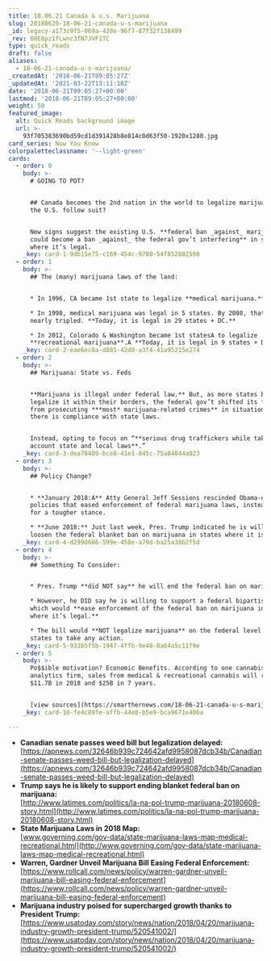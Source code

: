 ```yaml
---
title: 18.06.21 Canada & u.s. Marijuana
slug: 20180620-18-06-21-canada-u-s-marijuana
_id: legacy-a173c9f5-069a-428e-96f7-87f32f138499
_rev: O8E8pz1fLwnc3fN7JVF1TC
type: quick_reads
draft: false
aliases:
  - 18-06-21-canada-u-s-marijuana/
_createdAt: '2018-06-21T09:05:27Z'
_updatedAt: '2021-03-22T13:11:10Z'
date: '2018-06-21T09:05:27+00:00'
lastmod: '2018-06-21T09:05:27+00:00'
weight: 50
featured_image:
  alt: Quick Reads background image
  url: >-
    93f705383690bd59cd1d391428b8e814c0d63f50-1920x1280.jpg
card_series: Now You Know
colorpaletteclassname: '--light-green'
cards:
  - order: 0
    body: >-
      # GOING TO POT?


      ## Canada becomes the 2nd nation in the world to legalize marijuana – will
      the U.S. follow suit?


      New signs suggest the existing U.S. **federal ban _against_ marijuana
      could become a ban _against_ the federal gov’t interfering** in states
      where it’s legal.
    _key: card-1-9db15e75-c169-454c-9780-54f852802598
  - order: 1
    body: >-
      ## The (many) marijuana laws of the land:


      * In 1996, CA became 1st state to legalize **medical marijuana.**

      * In 1998, medical marijuana was legal in 5 states. By 2008, that number
      nearly tripled. **Today, it is legal in 29 states + DC.**

      * In 2012, Colorado & Washington became 1st statesA to legalize
      **recreational marijuana**.A **Today, it is legal in 9 states + DC.**
    _key: card-2-eae6ec8a-d885-42d0-a3f4-41a95215e274
  - order: 2
    body: >-
      ## Marijuana: State vs. Feds


      **Marijuana is illegal under federal law.** But, as more states began to
      legalize it within their borders, the federal gov’t shifted its focus away
      from prosecuting ***most* marijuana-related crimes** in situations where
      there is compliance with state laws.


      Instead, opting to focus on “**serious drug traffickers while taking into
      account state and local laws**.”
    _key: card-3-dea78409-bce8-41e1-845c-75a84044a023
  - order: 3
    body: >-
      ## Policy Change?


      * **January 2018:A** Atty General Jeff Sessions rescinded Obama-era
      policies that eased enforcement of federal marijuana laws, instead opting
      for a tougher stance.

      * **June 2018:** Just last week, Pres. Trump indicated he is willing to
      loosen the federal blanket ban on marijuana in states where it is legal.
    _key: card-4-d299d686-599e-450e-a79d-ba25a38b2f5d
  - order: 4
    body: >-
      ## Something To Consider:


      * Pres. Trump **did NOT say** he will end the federal ban on marijuana.

      * However, he DID say he is willing to support a federal bipartisan bill,
      which would **ease enforcement of the federal ban on marijuana in states
      where it’s legal.**

      * The bill would **NOT legalize marijuana** on the federal level or force
      states to take any action.
    _key: card-5-933b5f5b-1947-4ffb-9e48-8a64a5c11f9e
  - order: 5
    body: >-
      Po$$ible motivation? Economic Benefits. According to one cannabis
      analytics firm, sales from medical & recreational cannabis will reach
      $11.7B in 2018 and $25B in 7 years.


      [view sources](https://smarthernews.com/18-06-21-canada-u-s-marijuana/)
    _key: card-10-fe4c89fe-affb-44e8-b5e9-bca9671e406a

---
```

* **Canadian senate passes weed bill but legalization delayed:**  
[https://apnews.com/32646b939c724642afd9958087dcb34b/Canadian-senate-passes-weed-bill-but-legalization-delayed](https://apnews.com/32646b939c724642afd9958087dcb34b/Canadian-senate-passes-weed-bill-but-legalization-delayed)
* **Trump says he is likely to support ending blanket federal ban on marijuana:**  
[http://www.latimes.com/politics/la-na-pol-trump-marijuana-20180608-story.html](http://www.latimes.com/politics/la-na-pol-trump-marijuana-20180608-story.html)
* **State Marijuana Laws in 2018 Map:**  
[www.governing.com/gov-data/state-marijuana-laws-map-medical-recreational.html](http://www.governing.com/gov-data/state-marijuana-laws-map-medical-recreational.html)
* **Warren, Gardner Unveil Marijuana Bill Easing Federal Enforcement:**  
[https://www.rollcall.com/news/policy/warren-gardner-unveil-marijuana-bill-easing-federal-enforcement](https://www.rollcall.com/news/policy/warren-gardner-unveil-marijuana-bill-easing-federal-enforcement)
* **Marijuana industry poised for supercharged growth thanks to President Trump:** [https://www.usatoday.com/story/news/nation/2018/04/20/marijuana-industry-growth-president-trump/520541002/](https://www.usatoday.com/story/news/nation/2018/04/20/marijuana-industry-growth-president-trump/520541002/)